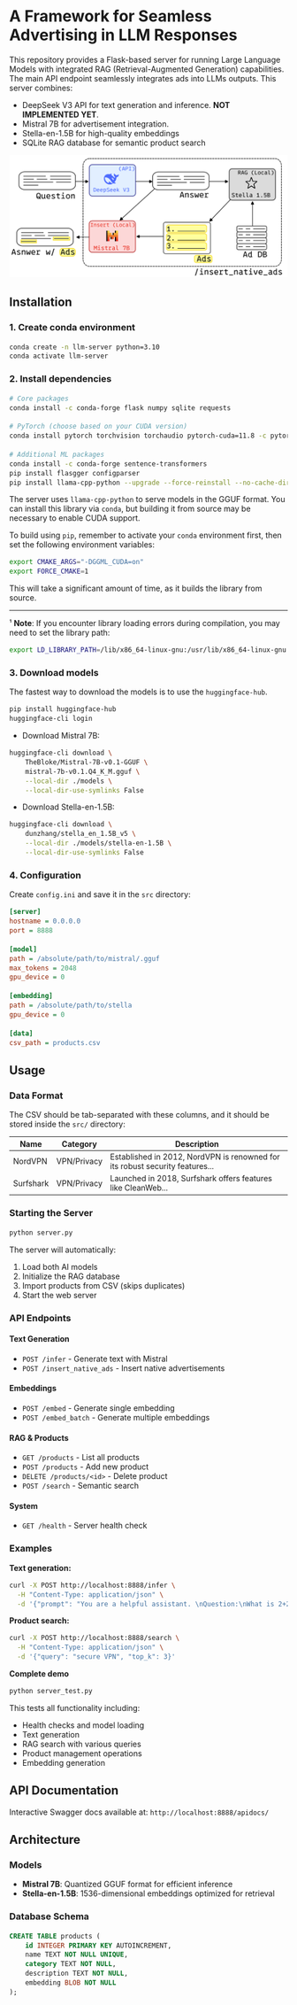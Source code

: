 # A Framework for Seamless Advertising in LLM Responses
This repository provides a Flask-based server for running Large Language Models with integrated RAG (Retrieval-Augmented Generation) capabilities. The main API endpoint seamlessly integrates ads into LLMs outputs. This server combines:
- DeepSeek V3 API for text generation and inference. **NOT IMPLEMENTED YET**.
- Mistral 7B for advertisement integration. 
- Stella-en-1.5B for high-quality embeddings
- SQLite RAG database for semantic product search

![Server Diagram](./docs/insert_native_ads_diagram.png)



## Installation

### 1. Create conda environment
```bash
conda create -n llm-server python=3.10
conda activate llm-server
```

### 2. Install dependencies
```bash
# Core packages
conda install -c conda-forge flask numpy sqlite requests

# PyTorch (choose based on your CUDA version)
conda install pytorch torchvision torchaudio pytorch-cuda=11.8 -c pytorch -c nvidia

# Additional ML packages
conda install -c conda-forge sentence-transformers
pip install flasgger configparser
pip install llama-cpp-python --upgrade --force-reinstall --no-cache-dir
```

The server uses `llama-cpp-python` to serve models in the GGUF format. You can install this library via `conda`, but building it from source may be necessary to enable CUDA support.

To build using `pip`, remember to activate your `conda` environment first, then set the following environment variables:

```bash
export CMAKE_ARGS="-DGGML_CUDA=on"
export FORCE_CMAKE=1
```

This will take a significant amount of time, as it builds the library from source.

---
¹ **Note**: If you encounter library loading errors during compilation, you may need to set the library path:
```bash
export LD_LIBRARY_PATH=/lib/x86_64-linux-gnu:/usr/lib/x86_64-linux-gnu:$LD_LIBRARY_PATH
```

### 3. Download models
The fastest way to download the models is to use the `huggingface-hub`.
```bash
pip install huggingface-hub
huggingface-cli login
```
   - Download Mistral 7B:
```bash
huggingface-cli download \
    TheBloke/Mistral-7B-v0.1-GGUF \
    mistral-7b-v0.1.Q4_K_M.gguf \
    --local-dir ./models \
    --local-dir-use-symlinks False
``` 
   - Download Stella-en-1.5B:
```bash
huggingface-cli download \
    dunzhang/stella_en_1.5B_v5 \
    --local-dir ./models/stella-en-1.5B \
    --local-dir-use-symlinks False
```
### 4. Configuration

Create `config.ini` and save it in the `src` directory:

```ini
[server]
hostname = 0.0.0.0
port = 8888

[model]
path = /absolute/path/to/mistral/.gguf
max_tokens = 2048
gpu_device = 0

[embedding]
path = /absolute/path/to/stella
gpu_device = 0

[data]
csv_path = products.csv
```

## Usage

### Data Format

The CSV should be tab-separated with these columns, and it should be stored inside the `src/` directory:

| Name | Category | Description |
|------|----------|-------------|
| NordVPN | VPN/Privacy | Established in 2012, NordVPN is renowned for its robust security features... |
| Surfshark | VPN/Privacy | Launched in 2018, Surfshark offers features like CleanWeb... |

### Starting the Server

```bash
python server.py
```

The server will automatically:
1. Load both AI models
2. Initialize the RAG database
3. Import products from CSV (skips duplicates)
4. Start the web server

### API Endpoints

#### Text Generation
- `POST /infer` - Generate text with Mistral
- `POST /insert_native_ads` - Insert native advertisements

#### Embeddings
- `POST /embed` - Generate single embedding
- `POST /embed_batch` - Generate multiple embeddings

#### RAG & Products
- `GET /products` - List all products
- `POST /products` - Add new product
- `DELETE /products/<id>` - Delete product
- `POST /search` - Semantic search

#### System
- `GET /health` - Server health check

### Examples

**Text generation:**
```bash
curl -X POST http://localhost:8888/infer \
  -H "Content-Type: application/json" \
  -d '{"prompt": "You are a helpful assistant. \nQuestion:\nWhat is 2+2?.\nAnswer:\n"}'
```

**Product search:**
```bash
curl -X POST http://localhost:8888/search \
  -H "Content-Type: application/json" \
  -d '{"query": "secure VPN", "top_k": 3}'
```
**Complete demo**
```bash
python server_test.py
```

This tests all functionality including:
- Health checks and model loading
- Text generation
- RAG search with various queries
- Product management operations
- Embedding generation

## API Documentation

Interactive Swagger docs available at: `http://localhost:8888/apidocs/`

## Architecture

### Models
- **Mistral 7B**: Quantized GGUF format for efficient inference
- **Stella-en-1.5B**: 1536-dimensional embeddings optimized for retrieval

### Database Schema
```sql
CREATE TABLE products (
    id INTEGER PRIMARY KEY AUTOINCREMENT,
    name TEXT NOT NULL UNIQUE,
    category TEXT NOT NULL, 
    description TEXT NOT NULL,
    embedding BLOB NOT NULL
);
```
